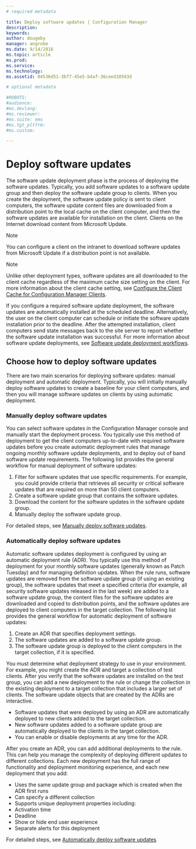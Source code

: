 ```yaml
---
# required metadata

title: Deploy software updates | Configuration Manager
description:
keywords:
author: dougeby
manager: angrobe
ms.date: 9/14/2016
ms.topic: article
ms.prod:
ms.service:
ms.technology:
ms.assetid: 04536d51-3bf7-45e5-b4af-36ceed10583d

# optional metadata

#ROBOTS:
#audience:
#ms.devlang:
#ms.reviewer:
#ms.suite: ems
#ms.tgt_pltfrm:
#ms.custom:

---
```

#  <a name="BKMK_SUMDeploy"></a> Deploy software updates  
 The software update deployment phase is the process of deploying the software updates. Typically, you add software updates to a software update group and then deploy the software update group to clients. When you create the deployment, the software update policy is sent to client computers, the software update content files are downloaded from a distribution point to the local cache on the client computer, and then the software updates are available for installation on the client. Clients on the Internet download content from Microsoft Update.  

> [!NOTE]  
>  You can configure a client on the intranet to download software updates from Microsoft Update if a distribution point is not available.  

> [!NOTE]  
>  Unlike other deployment types, software updates are all downloaded to the client cache regardless of the maximum cache size setting on the client. For more information about the client cache setting, see [Configure the Client Cache for Configuration Manager Clients](../../core/clients/manage/manage-clients.md#BKMK_ClientCache).  

 If you configure a required software update deployment, the software updates are automatically installed at the scheduled deadline. Alternatively, the user on the client computer can schedule or initiate the software update installation prior to the deadline. After the attempted installation, client computers send state messages back to the site server to report whether the software update installation was successful. For more information about software update deployments, see [Software update deployment workflows](../understand/software-updates-introduction.md#BKMK_DeploymentWorkflows).  

## Choose how to deploy software updates
There are two main scenarios for deploying software updates: manual deployment and automatic deployment. Typically, you will initially manually deploy software updates to create a baseline for your client computers, and then you will manage software updates on clients by using automatic deployment.  

### <a name="BKMK_ManualDeployment"></a> Manually deploy software updates
You can select software updates in the Configuration Manager console and manually start the deployment process. You typically use this method of deployment to get the client computers up-to-date with required software updates before you create automatic deployment rules that manage ongoing monthly software update deployments, and to deploy out of band software update requirements. The following list provides the general workflow for manual deployment of software updates:  

1. Filter for software updates that use specific requirements. For example, you could provide criteria that retrieves all security or critical software updates that are required on more than 50 client computers.  
2. Create a software update group that contains the software updates.  
3. Download the content for the software updates in the software update group.  
4. Manually deploy the software update group.

For detailed steps, see [Manually deploy software updates](manually-deploy-software-updates.md).

### Automatically deploy software updates
Automatic software updates deployment is configured by using an automatic deployment rule (ADR). You typically use this method of deployment for your monthly software updates (generally known as Patch Tuesday) and for managing definition updates. When the rule runs, software updates are removed from the software update group (if using an existing group), the software updates that meet a specified criteria (for example, all security software updates released in the last week) are added to a software update group, the content files for the software updates are downloaded and copied to distribution points, and the software updates are deployed to client computers in the target collection. The following list provides the general workflow for automatic deployment of software updates:  

1.  Create an ADR that specifies deployment settings.
2.  The software updates are added to a software update group.  
3.  The software update group is deployed to the client computers in the target collection, if it is specified.  

You must determine what deployment strategy to use in your environment. For example, you might create the ADR and target a collection of test clients. After you verify that the software updates are installed on the test group, you can add a new deployment to the rule or change the collection in the existing deployment  to a target collection that includes a larger set of clients. The software update objects that are created by the ADRs are interactive.  

-   Software updates that were deployed by using an ADR are automatically deployed to new clients added to the target collection.  
-   New software updates added to a software update group are automatically deployed to the clients in the target collection.  
-   You can enable or disable deployments at any time for the ADR.  

After you create an ADR, you can add additional deployments to the rule. This can help you manage the complexity of deploying different updates to different collections. Each new deployment has the full range of functionality and deployment monitoring experience, and each new deployment that you add:  

-   Uses the same update group and package which is created when the ADR first runs  
-   Can specify a different collection  
-   Supports unique deployment properties including:  
   -   Activation time  
   -   Deadline  
   -   Show or hide end user experience  
   -   Separate alerts for this deployment  

For detailed steps, see [Automatically deploy software updates](automatically-deploy-software-updates.md)

<!-- ###  <a name="BKMK_ClientCache"></a> Client cache setting  
The Configuration Manager client downloads the content for required software updates to the local client cache soon after it receives the deployment. However, the client waits to download the content until after the **Software available time** setting for the deployment. The client does not download software updates in optional deployments (deployments that do not have a scheduled installation deadline) until the user manually starts the installation. When the configured deadline passes, the software updates client agent performs a scan to verify that the software update is still required, then the software updates client agent checks the local cache on the client computer to verify that the software update source file is still available, and then installs the software update. If the content was deleted from the client cache to make room for another deployment, the client downloads the software updates to the cache. Software updates are always downloaded to the client cache regardless of the configured maximum client cache size. For other deployments, such as applications or packages, the client only downloads content that is within the maximum cache size that you configure for the client. Cached content is not automatically deleted, but it remains in the cache for at least one day after the client used that content.  -->


 <!-- For more information about the deployment process, see [Software update deployment process](../../sum/understand/software-updates-introduction.md#BKMK_DeploymentProcess).  -->
